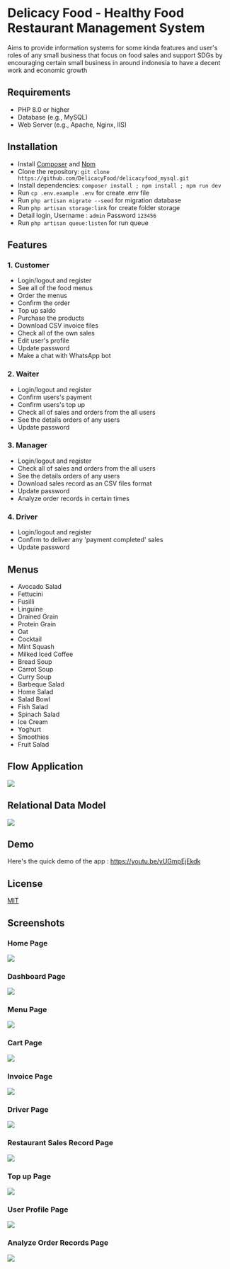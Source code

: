 
# Delicacy Food - Healthy Food Restaurant Management System

Aims to provide information systems for some kinda features and user's roles of any small business that focus on food sales and support SDGs by encouraging certain small business in around indonesia to have a decent work and economic growth


## Requirements

- PHP 8.0 or higher
- Database (e.g., MySQL)
- Web Server (e.g., Apache, Nginx, IIS)


## Installation

* Install [Composer](https://getcomposer.org/download) and [Npm](https://nodejs.org/en/download)
* Clone the repository: `git clone https://github.com/DelicacyFood/delicacyfood_mysql.git`
* Install dependencies: `composer install ; npm install ; npm run dev`
* Run `cp .env.example .env` for create .env file
* Run `php artisan migrate --seed` for migration database
* Run `php artisan storage:link` for create folder storage
* Detail login, Username : `admin` Password `123456`
* Run `php artisan queue:listen` for run queue
    

## Features

### 1. Customer
- Login/logout and register
- See all of the food menus
- Order the menus
- Confirm the order
- Top up saldo
- Purchase the products
- Download CSV invoice files
- Check all of the own sales
- Edit user's profile
- Update password
- Make a chat with WhatsApp bot

### 2. Waiter
- Login/logout and register 
- Confirm users's payment
- Confirm users's top up
- Check all of sales and orders from the all users
- See the details orders of any users
- Update password

### 3. Manager
- Login/logout and register 
- Check all of sales and orders from the all users
- See the details orders of any users
- Download sales record as an CSV files format
- Update password
- Analyze order records in certain times

### 4. Driver
- Login/logout and register 
- Confirm to deliver any 'payment completed' sales
- Update password
  
## Menus
- Avocado Salad
- Fettucini
- Fusilli
- Linguine
- Drained Grain
- Protein Grain
- Oat
- Cocktail
- Mint Squash
- Milked Iced Coffee
- Bread Soup 
- Carrot Soup
- Curry Soup
- Barbeque Salad
- Home Salad
- Salad Bowl
- Fish Salad
- Spinach Salad
- Ice Cream
- Yoghurt
- Smoothies
- Fruit Salad

## Flow Application
<img src="https://github.com/DelicacyFood/delicacyfood_mysql/blob/master/public/image-readme/data-flow.png" />

## Relational Data Model 
<img src="https://github.com/DelicacyFood/delicacyfood_mysql/blob/master/public/image-readme/relational-data-model.png" />

## Demo

Here's the quick demo of the app :
https://youtu.be/yUGmpEjEkdk


## License

[MIT](https://choosealicense.com/licenses/mit/)

## Screenshots

### Home Page
<img src="https://github.com/DelicacyFood/delicacyfood_mysql/blob/master/public/image-readme/home-page.png" />

### Dashboard Page
<img src="https://github.com/DelicacyFood/delicacyfood_mysql/blob/master/public/image-readme/dashboard-page.png" />

### Menu Page
<img src="https://github.com/DelicacyFood/delicacyfood_mysql/blob/master/public/image-readme/menu-page.png" />

### Cart Page
<img src="https://github.com/DelicacyFood/delicacyfood_mysql/blob/master/public/image-readme/cart-page.png" />

### Invoice Page
<img src="https://github.com/DelicacyFood/delicacyfood_mysql/blob/master/public/image-readme/invoice-page.png" />

### Driver Page
<img src="https://github.com/DelicacyFood/delicacyfood_mysql/blob/master/public/image-readme/driver-page.png" />

### Restaurant Sales Record Page
<img src="https://github.com/DelicacyFood/delicacyfood_mysql/blob/master/public/image-readme/manager-1.png" />

### Top up Page
<img src="https://github.com/DelicacyFood/delicacyfood_mysql/blob/master/public/image-readme/top-up-page.png" />

### User Profile Page
<img src="https://github.com/DelicacyFood/delicacyfood_mysql/blob/master/public/image-readme/profile-page.png" />

### Analyze Order Records Page
<img src="https://github.com/DelicacyFood/delicacyfood_mysql/blob/master/public/image-readme/manager-2.png" />
